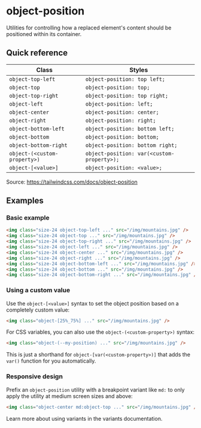 # object-position

Utilities for controlling how a replaced element's content should be positioned within its container.

## Quick reference

| Class                  | Styles                          |
|------------------------|---------------------------------|
| `object-top-left`      | `object-position: top left;`    |
| `object-top`           | `object-position: top;`         |
| `object-top-right`     | `object-position: top right;`   |
| `object-left`          | `object-position: left;`        |
| `object-center`        | `object-position: center;`      |
| `object-right`         | `object-position: right;`       |
| `object-bottom-left`   | `object-position: bottom left;` |
| `object-bottom`        | `object-position: bottom;`      |
| `object-bottom-right`  | `object-position: bottom right;`|
| `object-(<custom-property>)` | `object-position: var(<custom-property>);` |
| `object-[<value>]`     | `object-position: <value>;`     |

Source: https://tailwindcss.com/docs/object-position

## Examples

### Basic example

```html
<img class="size-24 object-top-left ..." src="/img/mountains.jpg" />
<img class="size-24 object-top ..." src="/img/mountains.jpg" />
<img class="size-24 object-top-right ..." src="/img/mountains.jpg" />
<img class="size-24 object-left ..." src="/img/mountains.jpg" />
<img class="size-24 object-center ..." src="/img/mountains.jpg" />
<img class="size-24 object-right ..." src="/img/mountains.jpg" />
<img class="size-24 object-bottom-left ..." src="/img/mountains.jpg" />
<img class="size-24 object-bottom ..." src="/img/mountains.jpg" />
<img class="size-24 object-bottom-right ..." src="/img/mountains.jpg" />
```

### Using a custom value

Use the `object-[<value>]` syntax to set the object position based on a completely custom value:

```html
<img class="object-[25%_75%] ..." src="/img/mountains.jpg" />
```

For CSS variables, you can also use the `object-(<custom-property>)` syntax:

```html
<img class="object-(--my-position) ..." src="/img/mountains.jpg" />
```

This is just a shorthand for `object-[var(<custom-property>)]` that adds the `var()` function for you automatically.

### Responsive design

Prefix an `object-position` utility with a breakpoint variant like `md:` to only apply the utility at medium screen sizes and above:

```html
<img class="object-center md:object-top ..." src="/img/mountains.jpg" />
```

Learn more about using variants in the variants documentation.
